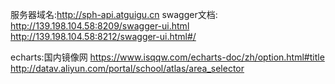 服务器域名:http://sph-api.atguigu.cn
swagger文档:
http://139.198.104.58:8209/swagger-ui.html
http://139.198.104.58:8212/swagger-ui.html#/


echarts:国内镜像网
https://www.isqqw.com/echarts-doc/zh/option.html#title
http://datav.aliyun.com/portal/school/atlas/area_selector